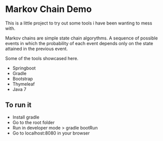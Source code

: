 # Markov Chain Demo

This is a little project to try out some tools i have been wanting to mess with.

Markov chains are simple state chain algorythms. A sequence of possible events 
in which the probability of each event depends only on the state attained in the 
previous event.

Some of the tools showcased here.

* Springboot
* Gradle
* Bootstrap
* Thymeleaf
* Java 7

## To run it

* Install gradle
* Go to the root folder
* Run in developer mode > gradle bootRun
* Go to localhost:8080 in your browser
